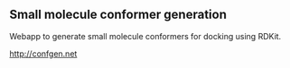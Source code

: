 ## Small molecule conformer generation
Webapp to generate small molecule conformers for docking using RDKit.

http://confgen.net
